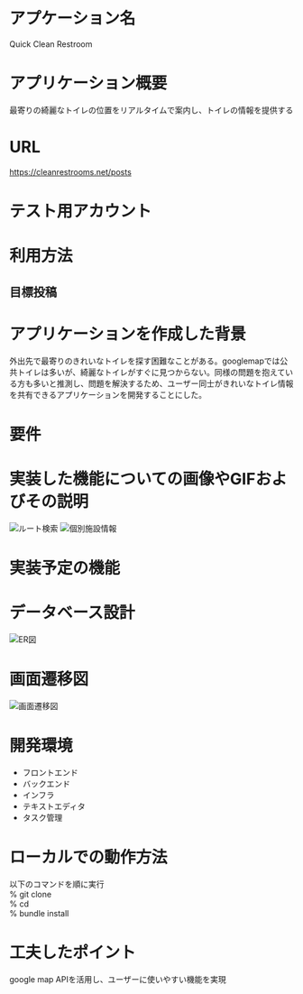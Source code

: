# アプケーション名
Quick Clean Restroom
# アプリケーション概要
最寄りの綺麗なトイレの位置をリアルタイムで案内し、トイレの情報を提供する
# URL
https://cleanrestrooms.net/posts
# テスト用アカウント

# 利用方法
## 目標投稿

# アプリケーションを作成した背景
外出先で最寄りのきれいなトイレを探す困難なことがある。googlemapでは公共トイレは多いが、綺麗なトイレがすぐに見つからない。同様の問題を抱えている方も多いと推測し、問題を解決するため、ユーザー同士がきれいなトイレ情報を共有できるアプリケーションを開発することにした。
# 要件

# 実装した機能についての画像やGIFおよびその説明
![ルート検索](https://i.gyazo.com/0515388e1d4be67320f3889b7b19163d.jpg)
![個別施設情報](https://i.gyazo.com/6702edd493a19db141f52c579e9582eb.jpg)
# 実装予定の機能

# データベース設計
![ER図](https://i.gyazo.com/85ecf1606c52d0819d99e02db71e026d.png)

# 画面遷移図
![画面遷移図](https://i.gyazo.com/5df70c98f86793eed3264bb64e9c60fc.png)

# 開発環境
* フロントエンド
* バックエンド
* インフラ
* テキストエディタ
* タスク管理
# ローカルでの動作方法
以下のコマンドを順に実行\
% git clone\
% cd\
% bundle install
# 工夫したポイント
google map APIを活用し、ユーザーに使いやすい機能を実現